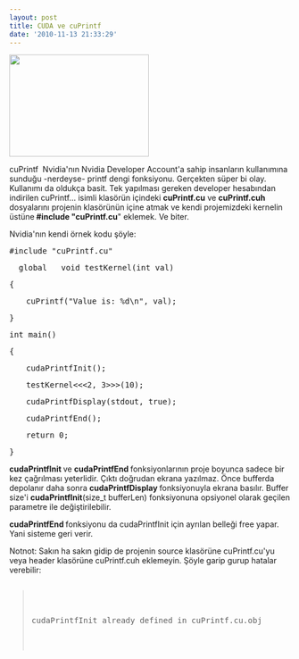 ```yaml
---
layout: post
title: CUDA ve cuPrintf
date: '2010-11-13 21:33:29'
---
```


<a href="http://devdala.files.wordpress.com/2010/11/20080829_nvidia_logo.png"><img class="aligncenter" src="http://devdala.files.wordpress.com/2010/11/20080829_nvidia_logo.png" alt="" width="250" height="183" /></a>

cuPrintf  Nvidia'nın Nvidia Developer Account'a sahip insanların kullanımına sunduğu -nerdeyse- printf dengi fonksiyonu. Gerçekten süper bi olay. Kullanımı da oldukça basit. Tek yapılması gereken developer hesabından indirilen cuPrintf... isimli klasörün içindeki <strong>cuPrintf.cu</strong> ve <strong>cuPrintf.cuh</strong> dosyalarını projenin klasörünün içine atmak ve kendi projemizdeki kernelin üstüne<strong> #include "cuPrintf.cu</strong>" eklemek. Ve biter.

Nvidia'nın kendi örnek kodu şöyle:
<pre>#include "cuPrintf.cu"</pre>
<pre>__global__ void testKernel(int val)</pre>
<pre>{</pre>
<pre style="padding-left: 30px;">cuPrintf("Value is: %d\n", val);</pre>
<pre>}</pre>
<pre>int main()</pre>
<pre>{</pre>
<pre style="padding-left: 30px;">cudaPrintfInit();</pre>
<pre style="padding-left: 30px;">testKernel&lt;&lt;&lt;2, 3&gt;&gt;&gt;(10);</pre>
<pre style="padding-left: 30px;">cudaPrintfDisplay(stdout, true);</pre>
<pre style="padding-left: 30px;">cudaPrintfEnd();</pre>
<pre style="padding-left: 30px;">return 0;</pre>
<pre>}</pre>
<strong>cudaPrintfInit </strong>ve <strong>cudaPrintfEnd </strong>fonksiyonlarının proje boyunca sadece bir kez çağrılması yeterlidir. Çıktı doğrudan ekrana yazılmaz. Önce bufferda depolanır daha sonra <strong>cudaPrintfDisplay </strong>fonksiyonuyla ekrana basılır. Buffer size'i <strong>cudaPrintfInit</strong>(size_t bufferLen) fonksiyonuna opsiyonel olarak geçilen parametre ile değiştirilebilir.

<strong>cudaPrintfEnd </strong>fonksiyonu da cudaPrintfInit için ayrılan belleği free yapar. Yani sisteme geri verir.

Notnot: Sakın ha sakın gidip de projenin source klasörüne cuPrintf.cu'yu veya header klasörüne cuPrintf.cuh eklemeyin. Şöyle garip gurup hatalar verebilir:
<pre>
<blockquote>

<pre>cudaPrintfInit already defined in cuPrintf.cu.obj</pre>
</blockquote>
</pre>